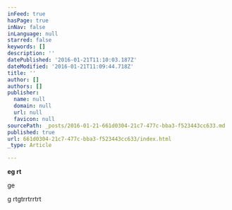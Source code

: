 ```yaml
---
inFeed: true
hasPage: true
inNav: false
inLanguage: null
starred: false
keywords: []
description: ''
datePublished: '2016-01-21T11:10:03.187Z'
dateModified: '2016-01-21T11:09:44.718Z'
title: ''
author: []
authors: []
publisher:
  name: null
  domain: null
  url: null
  favicon: null
sourcePath: _posts/2016-01-21-661d0304-21c7-477c-bba3-f523443cc633.md
published: true
url: 661d0304-21c7-477c-bba3-f523443cc633/index.html
_type: Article

---
```

**eg rt**

ge

g rtgtrrtrrtrt